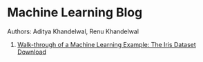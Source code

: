 # Machine Learning Blog
Authors: Aditya Khandelwal, Renu Khandelwal

1. [Walk-through of a Machine Learning Example: The Iris Dataset](ml-walkthrough.html)                    [Download](ml-walkthrough.ipynb)
